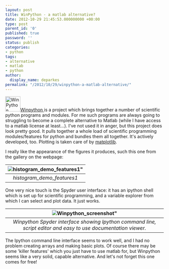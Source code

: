 ```yaml
---
layout: post
title: WinPython - a matlab alternative?
date: 2012-10-29 21:45:53.000000000 +00:00
type: post
parent_id: '0'
published: true
password: ''
status: publish
categories:
- python
tags:
- alternative
- matlab
- python
author:
  display_name: deparkes
permalink: "/2012/10/29/winpython-a-matlab-alternative/"
---
```

<a href="{{site.baseurl}}/assets/2012/10/WinPython.png"><img class="size-full wp-image-575 alignleft" src="{{site.baseurl}}/assets/2012/10/WinPython.png" alt="WinPython" width="48" height="48"></a><a href="https://winpython.sourceforge.net/">Winpython </a>is a project which brings together a number of scientific python programs and modules. For me such programs are always going to struggling to become a complete alternative to Matlab (while I have access to a matlab license at least...).
I've not used it in anger, but this project does look pretty good. It pulls together a whole load of scientific programming modules/features for python and bundles them all together. It's actively developed, too.
Plotting is taken care of by <a href="https://matplotlib.org/">matplotlib</a>. 

I really like the appearance of the figures it produces, such this one from the gallery on the webpage:

| ![histogram_demo_features1"]({{site.baseurl}}/assets/2012/10/histogram_demo_features1-300x245.png) |
|:--:|
| *histogram_demo_features1* |

One very nice touch is the Spyder user interface: it has an ipython shell which is set up for scientific programming, and a variable explorer from which I can select and plot data. It just works.

| ![Winpython_screenshot"]({{site.baseurl}}/assets/2012/10/WinPythonScreenShot-300x243.png) |
|:--:|
| *Winpython Spyder interface showing Ipython command line, script editor and easy to use documentation viewer.* |

The Ipython command line interface seems to work well, and I had no problem creating arrays and making basic plots.
Of course there may be some 'killer features' which you just have to use matlab for, but Winpython seems like a very solid, capable alternative. And let's not forget this one comes for free!
<div id="yui_3_16_0_1_1423944680363_15881" class="view attribution-view clear-float photo-attribution">
<div class="attribution-info"></div>
</div>
